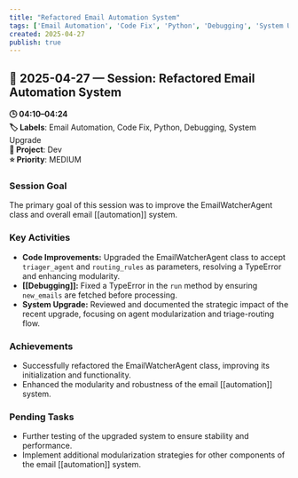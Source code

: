 ```yaml
---
title: "Refactored Email Automation System"
tags: ['Email Automation', 'Code Fix', 'Python', 'Debugging', 'System Upgrade']
created: 2025-04-27
publish: true
---
```


## 📅 2025-04-27 — Session: Refactored Email Automation System

**🕒 04:10–04:24**  
**🏷️ Labels**: Email Automation, Code Fix, Python, Debugging, System Upgrade  
**📂 Project**: Dev  
**⭐ Priority**: MEDIUM  


### Session Goal
The primary goal of this session was to improve the EmailWatcherAgent class and overall email [[automation]] system.

### Key Activities
- **Code Improvements:** Upgraded the EmailWatcherAgent class to accept `triager_agent` and `routing_rules` as parameters, resolving a TypeError and enhancing modularity.
- **[[Debugging]]:** Fixed a TypeError in the `run` method by ensuring `new_emails` are fetched before processing.
- **System Upgrade:** Reviewed and documented the strategic impact of the recent upgrade, focusing on agent modularization and triage-routing flow.

### Achievements
- Successfully refactored the EmailWatcherAgent class, improving its initialization and functionality.
- Enhanced the modularity and robustness of the email [[automation]] system.

### Pending Tasks
- Further testing of the upgraded system to ensure stability and performance.
- Implement additional modularization strategies for other components of the email [[automation]] system.

